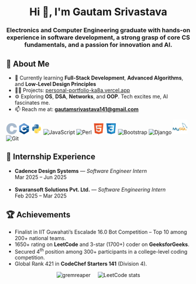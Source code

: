 
<h1 align="center">Hi 👋, I'm Gautam Srivastava</h1>
<h3 align="center">
  Electronics and Computer Engineering graduate with hands-on experience in software development, a strong grasp of core CS fundamentals, and a passion for innovation and AI.
</h3>

## 📌 About Me
- 🌱 Currently learning **Full-Stack Development**, **Advanced Algorithms**, and **Low-Level Design Principles**  
- 👨‍💻 Projects: [personal-portfolio-ka8a.vercel.app](https://personal-portfolio-ka8a.vercel.app)  
- ⚙️ Exploring **OS**, **DSA**, **Networks**, and **OOP**. Tech excites me, AI fascinates me.  
- 📫 Reach me at: **gautamsrivastava141@gmail.com**
<p align="left">
  <!-- Programming Languages -->
  <img src="https://raw.githubusercontent.com/devicons/devicon/master/icons/c/c-original.svg" width="30" alt="C"/>
  <img src="https://raw.githubusercontent.com/devicons/devicon/master/icons/cplusplus/cplusplus-original.svg" width="30" alt="C++"/>
  <img src="https://raw.githubusercontent.com/devicons/devicon/master/icons/python/python-original.svg" width="30" alt="Python"/>
  <img src="https://cdn.jsdelivr.net/gh/devicons/devicon/icons/javascript/javascript-original.svg" width="30" alt="JavaScript"/>
  <img src="https://api.iconify.design/logos-perl.svg" width="30" alt="Perl"/>

  <!-- Web Technologies -->
  <img src="https://raw.githubusercontent.com/devicons/devicon/master/icons/html5/html5-original.svg" width="30" alt="HTML5"/>
  <img src="https://raw.githubusercontent.com/devicons/devicon/master/icons/css3/css3-original.svg" width="30" alt="CSS3"/>
  <img src="https://cdn.jsdelivr.net/gh/devicons/devicon/icons/bootstrap/bootstrap-plain-wordmark.svg" width="30" alt="Bootstrap"/>

  <!-- Frameworks & DB -->
  <img src="https://cdn.worldvectorlogo.com/logos/django.svg" width="30" alt="Django"/>
  <img src="https://raw.githubusercontent.com/devicons/devicon/master/icons/mysql/mysql-original-wordmark.svg" width="40" alt="MySQL"/>

  <!-- Tools -->
  <img src="https://www.vectorlogo.zone/logos/git-scm/git-scm-icon.svg" width="30" alt="Git"/>
</p>
<h2>💼 Internship Experience</h2>

<ul>
  <li>
    <strong>Cadence Design Systems</strong> — <em>Software Engineer Intern</em><br>
    <span>Mar 2025 – Jun 2025</span>
  </li>
  <br>
  <li>
    <strong>Swaransoft Solutions Pvt. Ltd.</strong> — <em>Software Engineering Intern</em><br>
    <span>Feb 2025 – Mar 2025</span>
  </li>
</ul>

<h2>🏆 Achievements</h2>

<ul>
  <li>Finalist in IIT Guwahati’s Escalade 16.0 Bot Competition – Top 10 among 200+ national teams.</li>
  <li>1650+ rating on <strong>LeetCode</strong> and 3-star (1700+) coder on <strong>GeeksforGeeks</strong>.</li>
  <li>Secured 4<sup>th</sup> position among 300+ participants in a college-level coding competition.</li>
  <li>Global Rank 421 in <strong>CodeChef Starters 141</strong> (Division 4).</li>
</ul>

<div align="center">
  <img src="https://github-readme-stats.vercel.app/api/top-langs?username=gremreaper&show_icons=true&locale=en&layout=compact" alt="gremreaper" width="350"/>
  &nbsp;&nbsp;&nbsp;
  <img src ="https://leetcard.jacoblin.cool/Gautams_2202?ext=contest"alt="LeetCode stats" width="350"/>
</div>
